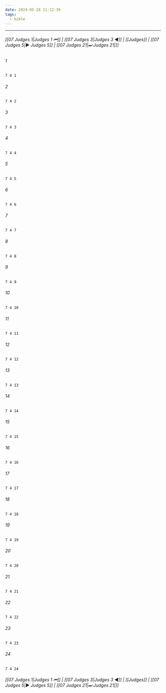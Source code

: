 ```yaml
---
date: 2024-05-28 11:12:39
tags:
  - bible
---
```

___

###### [[07 Judges 1|Judges 1 ⏮]] | [[07 Judges 3|Judges 3 ◀]] | [[Judges]] | [[07 Judges 5|▶ Judges 5]] | [[07 Judges 21|⏭ Judges 21|]]

###### 1
``` verse
7 4 1 
```
###### 2
``` verse
7 4 2 
```
###### 3
``` verse
7 4 3 
```
###### 4
``` verse
7 4 4 
```
###### 5
``` verse
7 4 5 
```
###### 6
``` verse
7 4 6 
```
###### 7
``` verse
7 4 7 
```
###### 8
``` verse
7 4 8 
```
###### 9
``` verse
7 4 9 
```
###### 10
``` verse
7 4 10 
```
###### 11
``` verse
7 4 11 
```
###### 12
``` verse
7 4 12 
```
###### 13
``` verse
7 4 13 
```
###### 14
``` verse
7 4 14 
```
###### 15
``` verse
7 4 15 
```
###### 16
``` verse
7 4 16 
```
###### 17
``` verse
7 4 17 
```
###### 18
``` verse
7 4 18 
```
###### 19
``` verse
7 4 19 
```
###### 20
``` verse
7 4 20 
```
###### 21
``` verse
7 4 21 
```
###### 22
``` verse
7 4 22 
```
###### 23
``` verse
7 4 23 
```
###### 24
``` verse
7 4 24 
```

###### [[07 Judges 1|Judges 1 ⏮]] | [[07 Judges 3|Judges 3 ◀]] | [[Judges]] | [[07 Judges 5|▶ Judges 5]] | [[07 Judges 21|⏭ Judges 21|]]

